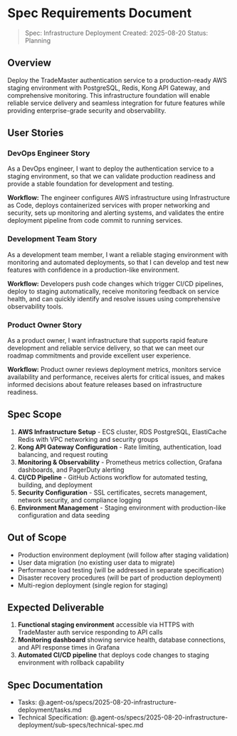 # Spec Requirements Document

> Spec: Infrastructure Deployment
> Created: 2025-08-20
> Status: Planning

## Overview

Deploy the TradeMaster authentication service to a production-ready AWS staging environment with PostgreSQL, Redis, Kong API Gateway, and comprehensive monitoring. This infrastructure foundation will enable reliable service delivery and seamless integration for future features while providing enterprise-grade security and observability.

## User Stories

### DevOps Engineer Story

As a DevOps engineer, I want to deploy the authentication service to a staging environment, so that we can validate production readiness and provide a stable foundation for development and testing.

**Workflow:** The engineer configures AWS infrastructure using Infrastructure as Code, deploys containerized services with proper networking and security, sets up monitoring and alerting systems, and validates the entire deployment pipeline from code commit to running services.

### Development Team Story

As a development team member, I want a reliable staging environment with monitoring and automated deployments, so that I can develop and test new features with confidence in a production-like environment.

**Workflow:** Developers push code changes which trigger CI/CD pipelines, deploy to staging automatically, receive monitoring feedback on service health, and can quickly identify and resolve issues using comprehensive observability tools.

### Product Owner Story

As a product owner, I want infrastructure that supports rapid feature development and reliable service delivery, so that we can meet our roadmap commitments and provide excellent user experience.

**Workflow:** Product owner reviews deployment metrics, monitors service availability and performance, receives alerts for critical issues, and makes informed decisions about feature releases based on infrastructure readiness.

## Spec Scope

1. **AWS Infrastructure Setup** - ECS cluster, RDS PostgreSQL, ElastiCache Redis with VPC networking and security groups
2. **Kong API Gateway Configuration** - Rate limiting, authentication, load balancing, and request routing
3. **Monitoring & Observability** - Prometheus metrics collection, Grafana dashboards, and PagerDuty alerting
4. **CI/CD Pipeline** - GitHub Actions workflow for automated testing, building, and deployment
5. **Security Configuration** - SSL certificates, secrets management, network security, and compliance logging
6. **Environment Management** - Staging environment with production-like configuration and data seeding

## Out of Scope

- Production environment deployment (will follow after staging validation)
- User data migration (no existing user data to migrate)
- Performance load testing (will be addressed in separate specification)
- Disaster recovery procedures (will be part of production deployment)
- Multi-region deployment (single region for staging)

## Expected Deliverable

1. **Functional staging environment** accessible via HTTPS with TradeMaster auth service responding to API calls
2. **Monitoring dashboard** showing service health, database connections, and API response times in Grafana
3. **Automated CI/CD pipeline** that deploys code changes to staging environment with rollback capability

## Spec Documentation

- Tasks: @.agent-os/specs/2025-08-20-infrastructure-deployment/tasks.md
- Technical Specification: @.agent-os/specs/2025-08-20-infrastructure-deployment/sub-specs/technical-spec.md